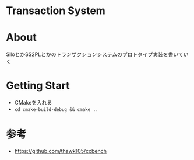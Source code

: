 # Transaction System
# About
SiloとかSS2PLとかのトランザクションシステムのプロトタイプ実装を書いていく

# Getting Start
- CMakeを入れる
- `cd cmake-build-debug && cmake ..`

# 参考
- https://github.com/thawk105/ccbench